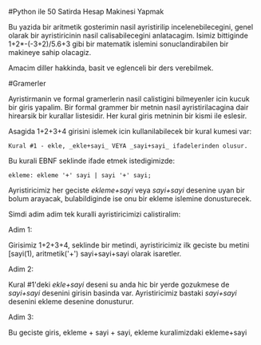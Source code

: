 #Python ile 50 Satirda Hesap Makinesi Yapmak

Bu yazida bir aritmetik gosterimin nasil ayristirilip incelenebilecegini, genel olarak bir ayristiricinin nasil calisabilecegini anlatacagim. Isimiz bittiginde 1+2*-(-3+2)/5.6+3 gibi bir matematik islemini sonuclandirabilen bir makineye sahip olacagiz.

Amacim diller hakkinda, basit ve eglenceli bir ders verebilmek.

#Gramerler

Ayristirmanin ve formal gramerlerin nasil calistigini bilmeyenler icin kucuk bir giris yapalim. Bir formal grammer bir metnin nasil ayristirilacagina dair hirearsik bir kurallar listesidir. Her kural giris metninin bir kismi ile eslesir.

Asagida 1+2+3+4 girisini islemek icin kullanilabilecek bir kural kumesi var:

    Kural #1 - ekle, _ekle+sayi_ VEYA _sayi+sayi_ ifadelerinden olusur.

 Bu kurali EBNF seklinde ifade etmek istedigimizde:

    ekleme: ekleme '+' sayi | sayi '+' sayi;

Ayristiricimiz her geciste _ekleme+sayi_ veya _sayi+sayi_ desenine uyan bir bolum arayacak, bulabildiginde ise onu bir ekleme islemine donusturecek.

Simdi adim adim tek kuralli ayristiricimizi calistiralim:

Adim 1:

Girisimiz 1+2+3+4, seklinde bir metindi, ayristiricimiz ilk geciste bu metini [sayi(1), aritmetik('+') sayi+sayi+sayi olarak isaretler.

Adim 2:

Kural #1'deki _ekle+sayi_ deseni su anda hic bir yerde gozukmese de _sayi+sayi_ desenini girisin basinda var. Ayristiricimiz bastaki _sayi+sayi_ desenini ekleme desenine donusturur.

Adim 3:

Bu geciste giris, ekleme + sayi + sayi, ekleme kuralimizdaki ekleme+sayi
